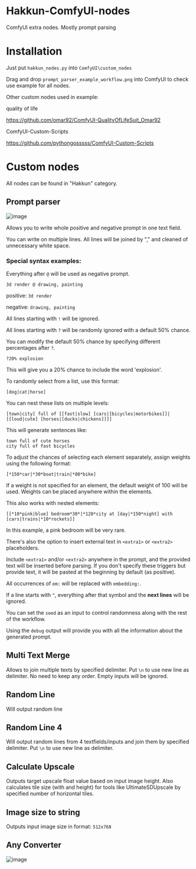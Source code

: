 # Hakkun-ComfyUI-nodes
ComfyUI extra nodes. Mostly prompt parsing

# Installation
Just put `hakkun_nodes.py` into `ComfyUI\custom_nodes`

Drag and drop ```prompt_parser_example_workflow.png``` into ComfyUI to check use example for all nodes.

Other custom nodes used in example:

quality of life

https://github.com/omar92/ComfyUI-QualityOfLifeSuit_Omar92

ComfyUI-Custom-Scripts

https://github.com/pythongosssss/ComfyUI-Custom-Scripts

# Custom nodes

All nodes can be found in "Hakkun" category.

## Prompt parser

![image](https://github.com/tudal/Hakkun-ComfyUI-nodes/assets/799063/c31f7513-ea33-4537-a32a-ca2a74f76804)

Allows you to write whole positive and negative prompt in one text field.

You can write on multiple lines. All lines will be joined by "," and cleaned of unnecessary white space.

### Special syntax examples:

Everything after ```@``` will be used as negative prompt.
```
3d render @ drawing, painting
```
positive: ```3d render```

negative: ```drawing, painting```

All lines starting with ```!``` will be ignored.

All lines starting with `?` will be randomly ignored with a default 50% chance.

You can modify the default 50% chance by specifying different percentages after `?`.

```
?20% explosion
```
This will give you a 20% chance to include the word 'explosion'.


To randomly select from a list, use this format:
```
[dog|cat|horse]
```

You can nest these lists on multiple levels:
```
[town|city] full of [[fast|slow] [cars|[bicycles|motorbikes]]|[[loud|cute] [horses|[ducks|chickens]]]]
```
This will generate sentences like:
```
town full of cute horses
city full of fast bicycles
```

To adjust the chances of selecting each element separately, assign weights using the following format:
```
[*150*car|*30*boat|train|*80*bike]
```
If a weight is not specified for an element, the default weight of 100 will be used. Weights can be placed anywhere within the elements.

This also works with nested elements:
```
[[*10*pink|blue] bedroom*30*|*120*city at [day|*150*night] with [cars|trains|*10*rockets]]
```
In this example, a pink bedroom will be very rare.

There's also the option to insert external text in ```<extra1>``` or ```<extra2>``` placeholders.

Include ```<extra1>``` and/or ```<extra2>``` anywhere in the prompt, and the provided text will be inserted before parsing. If you don't specify these triggers but provide text, it will be pasted at the beginning by default (as positive).

All occurrences of ```em:``` will be replaced with ```embedding:```.

If a line starts with ```^```, everything after that symbol and the **next lines** will be ignored.

You can set the ```seed``` as an input to control randomness along with the rest of the workflow.

Using the ```debug``` output will provide you with all the information about the generated prompt.


## Multi Text Merge
Allows to join multiple texts by specified delimiter. Put ```\n``` to use new line as delimiter.
No need to keep any order. Empty inputs will be ignored.

## Random Line
Will output random line

## Random Line 4
Will output random lines from 4 textfields/inputs and join them by specified delimiter. Put ```\n``` to use new line as delimiter.

## Calculate Upscale
Outputs target upscale float value based on input image height.
Also calculates tile size (with and height) for tools like UltimateSDUpscale by specified number of horizontal tiles.

## Image size to string
Outputs input image size in format: ```512x768```

## Any Converter
![image](https://github.com/tudal/Hakkun-ComfyUI-nodes/assets/799063/c3281a50-8873-4dd5-8f01-8ba347c0874c)

